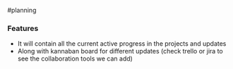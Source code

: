 #planning 
### Features
- It will contain all the current active progress in the projects and updates
- Along with kannaban board for different updates (check trello or jira to see the collaboration tools we can add)